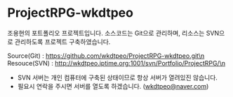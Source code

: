 # ProjectRPG-wkdtpeo
 조용현의 포트폴리오 프로젝트입니다.
 소스코드는 Git으로 관리하며, 리소스는 SVN으로 관리하도록 프로젝트 구축하였습니다.
 
 Source(Git) : https://github.com/wkdtpeo/ProjectRPG-wkdtpeo.git\n
 Resouce(SVN) : http://wkdtpeo.iptime.org:1001/svn/Portfolio/ProjectRPG/\n
 
 * SVN 서버는 개인 컴퓨터에 구축된 상태이므로 항상 서버가 열려있진 않습니다.
 * 필요시 연락을 주시면 서버를 열도록 하겠습니다. (wkdtpeo@naver.com)
